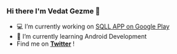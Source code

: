 ### Hi there I'm Vedat Gezme 👋

- 💻 I’m currently working on <a href="https://www.youtube.com/watch?v=BFyaoivfIHE">SQLL APP on Google Play</a>
- 🌱 I’m currently learning Android Development
- Find me on <a href="https//www.twitter.com/kronosapp"><b>Twitter</b></a> !
